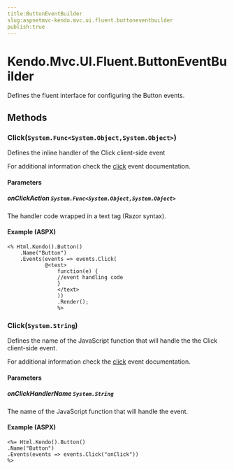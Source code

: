 ```yaml
---
title:ButtonEventBuilder
slug:aspnetmvc-kendo.mvc.ui.fluent.buttoneventbuilder
publish:true
---
```


# Kendo.Mvc.UI.Fluent.ButtonEventBuilder
Defines the fluent interface for configuring the Button events.



## Methods

### Click(`System.Func<System.Object,System.Object>`)
Defines the inline handler of the Click client-side event

For additional information check the [click](/api/web/button#events-click) event documentation.


#### Parameters

##### onClickAction `System.Func<System.Object,System.Object>`
The handler code wrapped in a text tag (Razor syntax).




#### Example (ASPX)
    <% Html.Kendo().Button()
        .Name("Button")
        .Events(events => events.Click(
                @<text>
                    function(e) {
                    //event handling code
                    }
                    </text>
                    ))
                    .Render();
                    %>


### Click(`System.String`)
Defines the name of the JavaScript function that will handle the the Click client-side event.

For additional information check the [click](/api/web/button#events-click) event documentation.


#### Parameters

##### onClickHandlerName `System.String`
The name of the JavaScript function that will handle the event.




#### Example (ASPX)
    <%= Html.Kendo().Button()
    .Name("Button")
    .Events(events => events.Click("onClick"))
    %>



 
